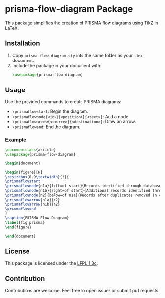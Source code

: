 
# prisma-flow-diagram Package

This package simplifies the creation of PRISMA flow diagrams using TikZ in LaTeX.

## Installation
1. Copy `prisma-flow-diagram.sty` into the same folder as your `.tex` document.
2. Include the package in your document with:
   ```latex
   \usepackage{prisma-flow-diagram}
   ```

## Usage
Use the provided commands to create PRISMA diagrams:
- `\prismaflowstart`: Begin the diagram.
- `\prismaflownode{<id>}{<position>}{<text>}`: Add a node.
- `\prismaflowarrow{<source>}{<destination>}`: Draw an arrow.
- `\prismaflowend`: End the diagram.

### Example
```latex
\documentclass{article}
\usepackage{prisma-flow-diagram}

\begin{document}

\begin{figure}[H]
\resizebox{0.9\textwidth}{!}{
\prismaflowstart
\prismaflownode{n1a}{left=of start}{Records identified through database searching (n = 251)}
\prismaflownode{n1b}{right=of start}{Additional records identified through other sources (n = 0)}
\prismaflownode{n2}{below=of n1a}{Records after duplicates removed (n = 41)}
\prismaflowarrow{n1a}{n2}
\prismaflowarrow{n1b}{n2}
\prismaflowend
}
\caption{PRISMA Flow Diagram}
\label{fig:prisma}
\end{figure}

\end{document}
```

## License
This package is licensed under the [LPPL 1.3c](https://www.latex-project.org/lppl/).

## Contribution
Contributions are welcome. Feel free to open issues or submit pull requests.
